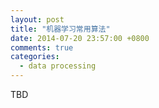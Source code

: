 ```yaml
---
layout: post
title: "机器学习常用算法"
date: 2014-07-20 23:57:00 +0800
comments: true
categories: 
  - data processing
---
```


TBD
